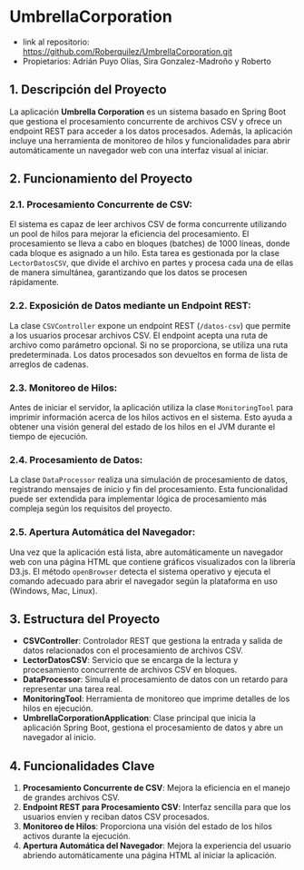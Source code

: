 # UmbrellaCorporation

- link al repositorio: https://github.com/Roberquilez/UmbrellaCorporation.git
- Propietarios: Adrián Puyo Olías, Sira Gonzalez-Madroño y Roberto

## 1. Descripción del Proyecto

La aplicación **Umbrella Corporation** es un sistema basado en Spring Boot que gestiona el procesamiento concurrente de archivos CSV y ofrece un endpoint REST para acceder a los datos procesados. Además, la aplicación incluye una herramienta de monitoreo de hilos y funcionalidades para abrir automáticamente un navegador web con una interfaz visual al iniciar.

## 2. Funcionamiento del Proyecto

### 2.1. Procesamiento Concurrente de CSV:

El sistema es capaz de leer archivos CSV de forma concurrente utilizando un pool de hilos para mejorar la eficiencia del procesamiento. El procesamiento se lleva a cabo en bloques (batches) de 1000 líneas, donde cada bloque es asignado a un hilo. Esta tarea es gestionada por la clase `LectorDatosCSV`, que divide el archivo en partes y procesa cada una de ellas de manera simultánea, garantizando que los datos se procesen rápidamente.

### 2.2. Exposición de Datos mediante un Endpoint REST:

La clase `CSVController` expone un endpoint REST (`/datos-csv`) que permite a los usuarios procesar archivos CSV. El endpoint acepta una ruta de archivo como parámetro opcional. Si no se proporciona, se utiliza una ruta predeterminada. Los datos procesados son devueltos en forma de lista de arreglos de cadenas.

### 2.3. Monitoreo de Hilos:

Antes de iniciar el servidor, la aplicación utiliza la clase `MonitoringTool` para imprimir información acerca de los hilos activos en el sistema. Esto ayuda a obtener una visión general del estado de los hilos en el JVM durante el tiempo de ejecución.

### 2.4. Procesamiento de Datos:

La clase `DataProcessor` realiza una simulación de procesamiento de datos, registrando mensajes de inicio y fin del procesamiento. Esta funcionalidad puede ser extendida para implementar lógica de procesamiento más compleja según los requisitos del proyecto.

### 2.5. Apertura Automática del Navegador:

Una vez que la aplicación está lista, abre automáticamente un navegador web con una página HTML que contiene gráficos visualizados con la librería D3.js. El método `openBrowser` detecta el sistema operativo y ejecuta el comando adecuado para abrir el navegador según la plataforma en uso (Windows, Mac, Linux).

## 3. Estructura del Proyecto

- **CSVController**: Controlador REST que gestiona la entrada y salida de datos relacionados con el procesamiento de archivos CSV.
- **LectorDatosCSV**: Servicio que se encarga de la lectura y procesamiento concurrente de archivos CSV en bloques.
- **DataProcessor**: Simula el procesamiento de datos con un retardo para representar una tarea real.
- **MonitoringTool**: Herramienta de monitoreo que imprime detalles de los hilos en ejecución.
- **UmbrellaCorporationApplication**: Clase principal que inicia la aplicación Spring Boot, gestiona el procesamiento de datos y abre un navegador al inicio.

## 4. Funcionalidades Clave

1. **Procesamiento Concurrente de CSV**: Mejora la eficiencia en el manejo de grandes archivos CSV.
2. **Endpoint REST para Procesamiento CSV**: Interfaz sencilla para que los usuarios envíen y reciban datos CSV procesados.
3. **Monitoreo de Hilos**: Proporciona una visión del estado de los hilos activos durante la ejecución.
4. **Apertura Automática del Navegador**: Mejora la experiencia del usuario abriendo automáticamente una página HTML al iniciar la aplicación.
